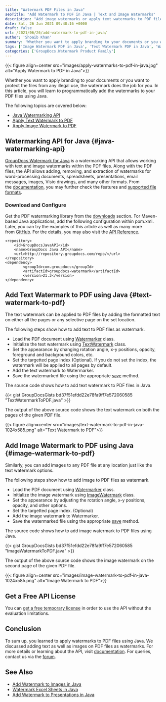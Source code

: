 ```yaml
---
title: "Watermark PDF Files in Java"
seoTitle: "Add Watermark to PDF in Java | Text and Image Watermarks"
description: "Add image watermarks or apply text watermarks to PDF files in Java. Apply watermarks to all & selective pages of PDF using GroupDocs Watermarking Java API."
date: Sat, 26 Jun 2021 09:48:16 +0000
draft: false
url: /2021/06/26/add-watermark-to-pdf-in-java/
author: 'Shoaib Khan'
summary: 'Whether you want to apply branding to your documents or you want to protect our files from any illegal use, the watermark does the job for you. In this article, you will learn to programmatically add the watermarks to your PDF files using Java.'
tags: ['Image Watermark PDF in Java', 'Text Watermark PDF in Java', 'Watermark in Java', 'Watermark PDF in Java', 'Watermarking Java API']
categories: ['GroupDocs.Watermark Product Family']
---
```




{{< figure align=center src="images/apply-watermarks-to-pdf-in-java.jpg" alt="Apply Watermark to PDF in Java">}}


Whether you want to apply branding to your documents or you want to protect the files from any illegal use, the watermark does the job for you. In this article, you will learn to programmatically add the watermarks to your PDF files using Java.

The following topics are covered below:

*   [Java Watermarking API][1]
*   [Apply Text Watermark to PDF][2]
*   [Apply Image Watermark to PDF][3]

## Watermarking API for Java {#java-watermarking-api}

[GroupDocs.Watermark for Java][4] is a watermarking API that allows working with text and image watermarks within the PDF files. Along with the PDF files, the API allows adding, removing, and extraction of watermarks for word-processing documents, spreadsheets, presentations, email messages, images, Visio drawings, and many other formats. From the [documentation][5], you may further check the features and [supported file formats][6].

### Download and Configure

Get the PDF watermarking library from the [downloads][7] section. For Maven-based Java applications, add the following configuration within pom.xml. Later, you can try the examples of this article as well as many more from [GitHub][8]. For the details, you may also visit the [API Reference][9].

```
<repository>
	<id>GroupDocsJavaAPI</id>
	<name>GroupDocs Java API</name>
	<url>http://repository.groupdocs.com/repo/</url>
</repository>
<dependency>
        <groupId>com.groupdocs</groupId>
        <artifactId>groupdocs-watermark</artifactId>
        <version>21.3</version> 
</dependency>
```

## Add Text Watermark to PDF using Java {#text-watermark-to-pdf}

The text watermark can be applied to PDF files by adding the formatted text on either all the pages or any selective page on the set location.

The following steps show how to add text to PDF files as watermark.

*   Load the PDF document using [Watermarker][10] class.
*   Initialize the text watermark using [TextWatermark][11] class.
*   Set the appearance by changing rotation angle, x-y positions, opacity, foreground and background colors, etc.
*   Set the targetted page index (Optional). If you do not set the index, the watermark will be applied to all pages by default.
*   Add the text watermark to Watermarker.
*   Save the watermarked file using the appropriate [save][12] method.

The source code shows how to add text watermark to PDF files in Java.

{{< gist GroupDocsGists bd37f51efdd22e78fa9ff7e572060585 "TextWatermarkToPDF.java" >}}

The output of the above source code shows the text watermark on both the pages of the given PDF file.



{{< figure align=center src="images/text-watermark-to-pdf-in-java-1024x585.png" alt="Text Watermark to PDF">}}


## Add Image Watermark to PDF using Java {#image-watermark-to-pdf}

Similarly, you can add images to any PDF file at any location just like the text watermark options.

The following steps show how to add image to PDF files as watermark.

*   Load the PDF document using [Watermarker][13] class.
*   Initialize the image watermark using [ImageWatermark][14] class.
*   Set the appearance by adjusting the rotation angle, x-y positions, opacity, and other options.
*   Set the targetted page index. (Optional)
*   Add the image watermark to Watermarker.
*   Save the watermarked file using the appropriate [save][15] method.

The source code shows how to add image watermark to PDF files using Java.

{{< gist GroupDocsGists bd37f51efdd22e78fa9ff7e572060585 "ImageWatermarkToPDF.java" >}}

The output of the above source code shows the image watermark on the second page of the given PDF file.



{{< figure align=center src="images/image-watermark-to-pdf-in-java-1024x585.png" alt="Image Watermark to PDF">}}


## Get a Free API License

You can [get a free temporary license][16] in order to use the API without the evaluation limitations.

## Conclusion

To sum up, you learned to apply watermarks to PDF files using Java. We discussed adding text as well as images on PDF files as watermarks. For more details or learning about the API, visit [documentation][17]. For queries, contact us via the [forum][18].

## See Also

*   [Add Watermark to Images in Java][19]
*   [Watermark Excel Sheets in Java][20]
*   [Add Watermark to Presentations in Java][21]







[1]: #java-watermarking-api
[2]: #text-watermark-to-pdf
[3]: #image-watermark-to-pdf
[4]: https://products.groupdocs.com/watermark/java
[5]: https://docs.groupdocs.com/watermark/java/
[6]: https://docs.groupdocs.com/watermark/java/supported-document-formats/
[7]: https://downloads.groupdocs.com/comparison/java
[8]: https://github.com/groupdocs-comparison
[9]: https://apireference.groupdocs.com/comparison/java
[10]: https://apireference.groupdocs.com/watermark/java/com.groupdocs.watermark/Watermarker
[11]: https://apireference.groupdocs.com/watermark/java/com.groupdocs.watermark.watermarks/TextWatermark
[12]: https://apireference.groupdocs.com/watermark/java/com.groupdocs.watermark/Watermarker#save(java.io.OutputStream)
[13]: https://apireference.groupdocs.com/watermark/java/com.groupdocs.watermark/Watermarker
[14]: https://apireference.groupdocs.com/watermark/java/com.groupdocs.watermark.watermarks/ImageWatermark
[15]: https://apireference.groupdocs.com/watermark/java/com.groupdocs.watermark/Watermarker#save(java.io.OutputStream)
[16]: https://purchase.groupdocs.com/temporary-license
[17]: https://docs.groupdocs.com/watermark/
[18]: https://forum.groupdocs.com/
[19]: https://blog.groupdocs.com/2020/09/15/add-watermark-to-images-in-java/
[20]: https://blog.groupdocs.com/2021/11/10/watermark-excel-sheets-in-java/
[21]: https://blog.groupdocs.com/2021/06/09/watermark-presentation-slides-using-java/

